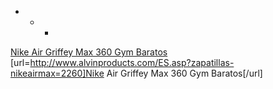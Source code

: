 + + +
 <a href="http://www.alvinproducts.com/ES.asp?zapatillas-nikeairmax=2260" >Nike Air Griffey Max 360 Gym Baratos</a>
[url=http://www.alvinproducts.com/ES.asp?zapatillas-nikeairmax=2260]Nike Air Griffey Max 360 Gym Baratos[/url]
